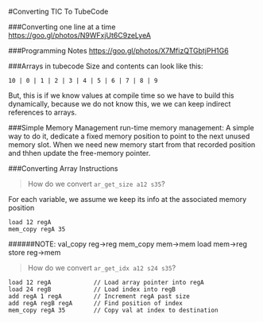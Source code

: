 #Converting TIC To TubeCode

###Converting one line at a time
https://goo.gl/photos/N9WFxjUt6C9zeLyeA 

###Programming Notes
https://goo.gl/photos/X7MfizQTGbtjPH1G6

###Arrays in tubecode
Size and contents can look like this:

`10 | 0 | 1 | 2 | 3 | 4 | 5 | 6 | 7 | 8 | 9`

But, this is if we know values at compile time so we have to build this dynamically, because we do not know this, we we can keep indirect references to arrays.

###Simple Memory Management
run-time memory management:
A simple way to do it, dedicate a fixed memory position to point to the next unused memory slot. When we need new memory start from that recorded position and thhen update the free-memory pointer.

###Converting Array Instructions
>How do we convert `ar_get_size a12 s35`?

For each variable, we assume we keep its info at the associated memory position
```
load 12 regA
mem_copy regA 35
```

######NOTE:
val_copy	reg->reg
mem_copy	mem->mem
load		mem->reg
store		reg->mem

>How do we convert `ar_get_idx a12 s24 s35`?

```
load 12 regA			// Load array pointer into regA
load 24 regB			// Load index into regB
add regA 1 regA			// Increment regA past size
add regA regB regA		// Find position of index
mem_copy regA 35		// Copy val at index to destination
```
